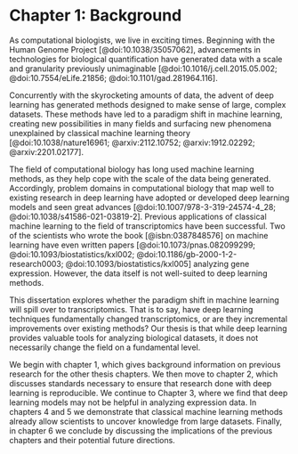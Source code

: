 # Chapter 1: Background
                                                                                                                                                                                                            
As computational biologists, we live in exciting times.
Beginning with the Human Genome Project [@doi:10.1038/35057062], advancements in technologies for biological quantification have generated data with a scale and granularity previously unimaginable [@doi:10.1016/j.cell.2015.05.002; @doi:10.7554/eLife.21856; @doi:10.1101/gad.281964.116].

Concurrently with the skyrocketing amounts of data, the advent of deep learning has generated methods designed to make sense of large, complex datasets.
These methods have led to a paradigm shift in machine learning, creating new possibilities in many fields and surfacing new phenomena unexplained by classical machine learning theory [@doi:10.1038/nature16961; @arxiv:2112.10752; @arxiv:1912.02292; @arxiv:2201.02177].

The field of computational biology has long used machine learning methods, as they help cope with the scale of the data being generated.
Accordingly, problem domains in computational biology that map well to existing research in deep learning have adopted or developed deep learning models and seen great advances [@doi:10.1007/978-3-319-24574-4_28; @doi:10.1038/s41586-021-03819-2].
Previous applications of classical machine learning to the field of transcriptomics have been successful.
Two of the scientists who wrote the book [@isbn:0387848576] on machine learning have even written papers [@doi:10.1073/pnas.082099299; @doi:10.1093/biostatistics/kxl002; @doi:10.1186/gb-2000-1-2-research0003; @doi:10.1093/biostatistics/kxl005] analyzing gene expression.
However, the data itself is not well-suited to deep learning methods.

This dissertation explores whether the paradigm shift in machine learning will spill over to transcriptomics.
That is to say, have deep learning techniques fundamentally changed transcriptomics, or are they incremental improvements over existing methods?
Our thesis is that while deep learning provides valuable tools for analyzing biological datasets, it does not necessarily change the field on a fundamental level.

We begin with chapter 1, which gives background information on previous research for the other thesis chapters.
We then move to chapter 2, which discusses standards necessary to ensure that research done with deep learning is reproducible.
We continue to Chapter 3, where we find that deep learning models may not be helpful in analyzing expression data.
In chapters 4 and 5 we demonstrate that classical machine learning methods already allow scientists to uncover knowledge from large datasets.
Finally, in chapter 6 we conclude by discussing the implications of the previous chapters and their potential future directions.

